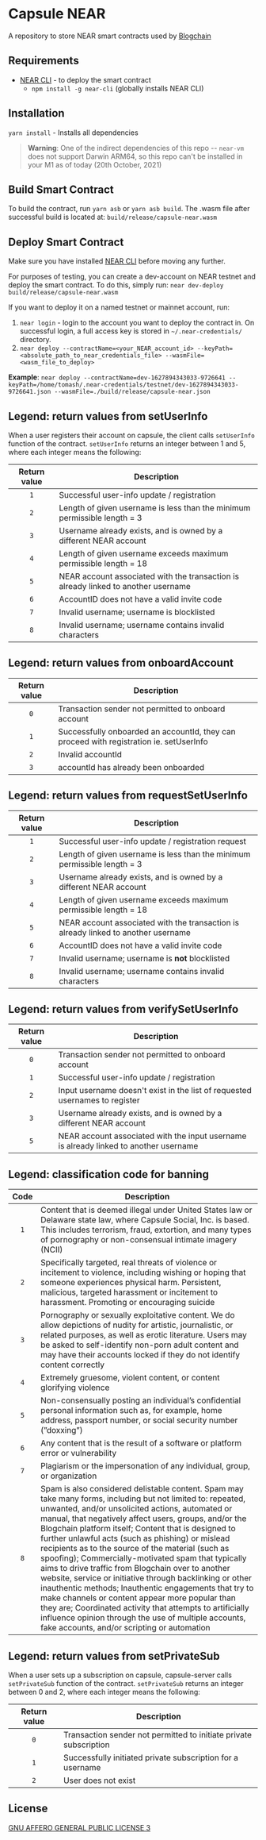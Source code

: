# Capsule NEAR

A repository to store NEAR smart contracts used by [Blogchain](https://blogchain.app)

## Requirements

- [NEAR CLI](https://github.com/near/near-cli) - to deploy the smart contract
  - `npm install -g near-cli` (globally installs NEAR CLI)

## Installation

`yarn install` - Installs all dependencies

> **Warning**: One of the indirect dependencies of this repo -- `near-vm` does not support Darwin ARM64, so this repo can't be installed in your M1 as of today (20th October, 2021)

## Build Smart Contract

To build the contract, run `yarn asb` or `yarn asb build`. The .wasm file after successful build is located at: `build/release/capsule-near.wasm`

## Deploy Smart Contract

Make sure you have installed [NEAR CLI](https://github.com/near/near-cli) before moving any further.

For purposes of testing, you can create a dev-account on NEAR testnet and deploy the smart contract. To do this, simply run: `near dev-deploy build/release/capsule-near.wasm`

If you want to deploy it on a named testnet or mainnet account, run:

1. `near login` - login to the account you want to deploy the contract in. On successful login, a full access key is stored in `~/.near-credentials/` directory.
2. `near deploy --contractName=<your_NEAR_account_id> --keyPath=<absolute_path_to_near_credentials_file> --wasmFile=<wasm_file_to_deploy>`

**Example**: `near deploy --contractName=dev-1627894343033-9726641 --keyPath=/home/tomash/.near-credentials/testnet/dev-1627894343033-9726641.json --wasmFile=./build/release/capsule-near.json`

## Legend: return values from setUserInfo

When a user registers their account on capsule, the client calls `setUserInfo` function of the contract. `setUserInfo` returns an integer between 1 and 5, where each integer means the following:

| Return value | Description                                                                        |
| :----------: | ---------------------------------------------------------------------------------- |
|     `1`      | Successful user-info update / registration                                         |
|     `2`      | Length of given username is less than the minimum permissible length = 3           |
|     `3`      | Username already exists, and is owned by a different NEAR account                  |
|     `4`      | Length of given username exceeds maximum permissible length = 18<br>               |
|     `5`      | NEAR account associated with the transaction is already linked to another username |
|     `6`      | AccountID does not have a valid invite code                                        |
|     `7`      | Invalid username; username is blocklisted                                          |
|     `8`      | Invalid username; username contains invalid characters                             |

## Legend: return values from onboardAccount

| Return value | Description                                                                             |
| :----------: | --------------------------------------------------------------------------------------- |
|     `0`      | Transaction sender not permitted to onboard account                                     |
|     `1`      | Successfully onboarded an accountId, they can proceed with registration ie. setUserInfo |
|     `2`      | Invalid accountId                                                                       |
|     `3`      | accountId has already been onboarded                                                    |

## Legend: return values from requestSetUserInfo

| Return value | Description                                                                        |
| :----------: | ---------------------------------------------------------------------------------- |
|     `1`      | Successful user-info update / registration request                                 |
|     `2`      | Length of given username is less than the minimum permissible length = 3           |
|     `3`      | Username already exists, and is owned by a different NEAR account                  |
|     `4`      | Length of given username exceeds maximum permissible length = 18<br>               |
|     `5`      | NEAR account associated with the transaction is already linked to another username |
|     `6`      | AccountID does not have a valid invite code                                        |
|     `7`      | Invalid username; username is **not** blocklisted                                  |
|     `8`      | Invalid username; username contains invalid characters                             |

## Legend: return values from verifySetUserInfo

| Return value | Description                                                                           |
| :----------: | ------------------------------------------------------------------------------------- |
|     `0`      | Transaction sender not permitted to onboard account                                   |
|     `1`      | Successful user-info update / registration                                            |
|     `2`      | Input username doesn't exist in the list of requested usernames to register           |
|     `3`      | Username already exists, and is owned by a different NEAR account                     |
|     `5`      | NEAR account associated with the input username is already linked to another username |

## Legend: classification code for banning

| Code | Description                                                                                                                                                                                                                           |
| :--: | ------------------------------------------------------------------------------------------------------------------------------------------------------------------------------------------------------------------------------------- |
| `1`  | Content that is deemed illegal under United States law or Delaware state law, where Capsule Social, Inc. is based. This includes terrorism, fraud, extortion, and many types of pornography or non-consensual intimate imagery (NCII) |
| `2` | Specifically targeted, real threats of violence or incitement to violence, including wishing or hoping that someone experiences physical harm. Persistent, malicious, targeted harassment or incitement to harassment. Promoting or encouraging suicide |
| `3` | Pornography or sexually exploitative content. We do allow depictions of nudity for artistic, journalistic, or related purposes, as well as erotic literature. Users may be asked to self-identify non-porn adult content and may have their accounts locked if they do not identify content correctly |
| `4` | Extremely gruesome, violent content, or content glorifying violence |
| `5` | Non-consensually posting an individual’s confidential personal information such as, for example, home address, passport number, or social security number (”doxxing”) |
| `6` | Any content that is the result of a software or platform error or vulnerability |
| `7` | Plagiarism or the impersonation of any individual, group, or organization |
| `8` | Spam is also considered delistable content. Spam may take many forms, including but not limited to: repeated, unwanted, and/or unsolicited actions, automated or manual, that negatively affect users, groups, and/or the Blogchain platform itself; Content that is designed to further unlawful acts (such as phishing) or mislead recipients as to the source of the material (such as spoofing); Commercially-motivated spam that typically aims to drive traffic from Blogchain over to another website, service or initiative through backlinking or other inauthentic methods; Inauthentic engagements that try to make channels or content appear more popular than they are; Coordinated activity that attempts to artificially influence opinion through the use of multiple accounts, fake accounts, and/or scripting or automation |

## Legend: return values from setPrivateSub

When a user sets up a subscription on capsule, capsule-server calls `setPrivateSub` function of the contract. `setPrivateSub` returns an integer between 0 and 2, where each integer means the following:

| Return value | Description                                                       |
| :----------: | ----------------------------------------------------------------- |
|     `0`      | Transaction sender not permitted to initiate private subscription |
|     `1`      | Successfully initiated private subscription for a username        |
|     `2`      | User does not exist                                               |

## License

[GNU AFFERO GENERAL PUBLIC LICENSE 3](./LICENSE)
